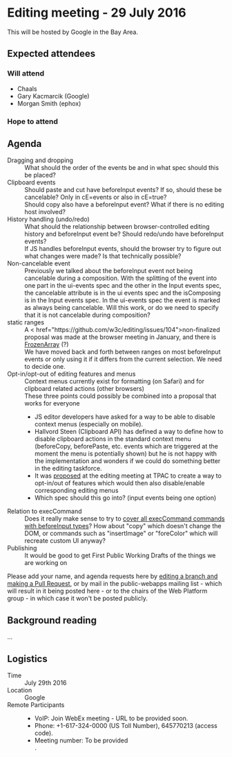 <html>
 <head>
  <meta charset="utf-8">
  <title>29 July 2016 HTML Editing meeting</title>
 </head>
 <body>
  <h1>Editing meeting - 29 July 2016</h1>

  <p>This will be hosted by Google in the Bay Area.</p>

  <h2>Expected attendees</h2>

<h3>Will attend</h3>

  <ul>
   <li>Chaals</li>
   <li>Gary Kacmarcik (Google)</li>
   <li>Morgan Smith (ephox)</li>
  </ul>

<h3>Hope to attend</h3>
  <ul>
  </ul>

  <h2>Agenda</h2>
  <dl>
    <dt>Dragging and dropping</dd>
      <dd>What should the order of the events be and in what spec
        should this be placed?</dd>
    <dt>Clipboard events</dt>
      <dd>Should paste and cut have beforeInput events?</dt>
        If so, should these be cancelable? Only in cE=events or also in cE=true?</dd>
      <dd>Should copy also have a beforeInput event? What if there is no
        editing host involved?</dd>
    <dt>History handling (undo/redo)</dt>
      <dd>What should the relationship between browser-controlled editing history
        and beforeInput event be? Should redo/undo have beforeInput events?</dd>
      <dd>If JS handles beforeInput events, should the browser try to figure out
        what changes were made? Is that technically possible?</dd>
    <dt>Non-cancelable event</dt>
      <dd>Previously we talked about the beforeInput event not being cancelable
        during a composition. With the splitting of the event into one part in the
        ui-events spec and the other in the Input events spec, the cancelable
        attribute is in the ui events spec and the isComposing is in the Input
        events spec. In the ui-events spec the event is marked as always being
        cancelable. Will this work, or do we need to specify that it is not
        cancelable during composition?</dd>
    <dt>static ranges</dt>
      <dd>A < href="https://github.com/w3c/editing/issues/104">non-finalized proposal</a>
        was made at the browser meeting in January, and there is 
        <a href="https://github.com/w3c/editing/issues/104">FrozenArray</a> (?)</dd>
      <dd>We have moved back and forth between ranges on most beforeInput events
        or only using it if it differs from the current selection. We need to
        decide one.</dd>
    <dt>Opt-in/opt-out of editing features and menus</dt>
      <dd>Context menus currently exist for formatting (on Safari) and for clipboard
        related actions (other browsers)<dd>
      <dd>These three points could possibly be combined into a proposal that works
for everyone
        <ul>
          <li>JS editor developers have asked for a way to be able to disable
            context menus (especially on mobile).</li>
          <li>Hallvord Steen (Clipboard API) has defined a way to define how to
            disable clipboard actions in the standard context menu (beforeCopy,
            beforePaste, etc. events which are triggered at the moment the menu is
            potentially shown) but he is not happy with the implementation and wonders
            if we could do something better in the editing taskforce.</li>
          <li>It was <a href="https://github.com/w3c/editing/issues/93">proposed</a>
            at the editing meeting at TPAC to create a way to opt-in/out of
            features which would then also disable/enable corresponding
            editing menus</li>
          <li>Which spec should this go into? (input events being one option)</li>
        </ul>
      </dd> 
    <dt>Relation to execCommand</dt>
      <dd>Does it really make sense to try to 
        <a href="https://github.com/w3c/editing/issues/79">cover all execCommand
        commands with beforeInput types</a>? How about "copy" which doesn't
        change the DOM, or commands such as "insertImage" or "foreColor" which
        will recreate custom UI anyway?</dd> 
    <dt>Publishing</dt>
      <dd>It would be good to get First Public Working Drafts of the things
        we are working on</dd>
  </dl>


  <p>Please add your name, and agenda requests here by <a href="https://github.com/w3c/WebPlatformWG/blob/gh-pages/meetings/16janWC.md">editing a branch and making a Pull Request</a>, or by mail in the public-webapps mailing list - which will result in it being posted here - or to the chairs of the Web Platform group - in which case it won't be posted publicly.</p>

<h2>Background reading</h2>
  <p>…</p>

<h2>Logistics</h2>

<dl>
  <dt>Time</dt>
  <dd>July 29th 2016</dd>
  <dt>Location</dt>
  <dd>Google</dd>
  <dt>Remote Participants</dt>
  <dd>
    <ul>
      <li>VoIP: Join WebEx meeting - URL to be provided soon.</li>
      <li>Phone: +1-617-324-0000 (US Toll Number), 645770213 (access code).</li>
      <li>Meeting number: To be provided</li>.
    </ul>
  </dd>
</dl>

 </body>
</html>
